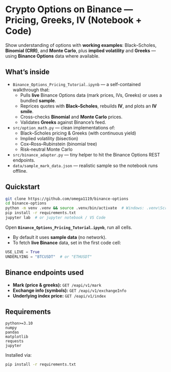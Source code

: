 # Crypto Options on Binance — Pricing, Greeks, IV (Notebook + Code)

Show understanding of options with **working examples**: Black–Scholes, **Binomial (CRR)**, and **Monte Carlo**, plus **implied volatility** and **Greeks** — using **Binance Options** data where available.

## What’s inside

- `Binance_Options_Pricing_Tutorial.ipynb` — a self-contained walkthrough that:
  - Pulls **live** Binance Options data (mark prices, IVs, Greeks) or uses a bundled **sample**.
  - Reprices quotes with **Black–Scholes**, rebuilds **IV**, and plots an **IV smile**.
  - Cross-checks **Binomial** and **Monte Carlo** prices.
  - Validates **Greeks** against Binance’s feed.
- `src/option_math.py` — clean implementations of:
  - Black–Scholes pricing & Greeks (with continuous yield)
  - Implied volatility (bisection)
  - Cox–Ross–Rubinstein (binomial tree)
  - Risk‑neutral Monte Carlo
- `src/binance_adapter.py` — tiny helper to hit the Binance Options REST endpoints.
- `data/sample_mark_data.json` — realistic sample so the notebook runs offline.

## Quickstart

```bash
git clone https://github.com/omega1119/binance-options
cd binance-options
python -m venv .venv && source .venv/bin/activate  # Windows: .venv\Scripts\activate
pip install -r requirements.txt
jupyter lab  # or jupyter notebook / VS Code
```

Open **`Binance_Options_Pricing_Tutorial.ipynb`**, run all cells.  
- By default it uses **sample data** (no network).  
- To fetch **live Binance** data, set in the first code cell:

```python
USE_LIVE = True
UNDERLYING = "BTCUSDT"  # or "ETHUSDT"
```

## Binance endpoints used

- **Mark (price & greeks):** `GET /eapi/v1/mark`  
- **Exchange info (symbols):** `GET /eapi/v1/exchangeInfo`  
- **Underlying index price:** `GET /eapi/v1/index`

## Requirements

```
python>=3.10
numpy
pandas
matplotlib
requests
jupyter
```

Installed via:

```bash
pip install -r requirements.txt
```